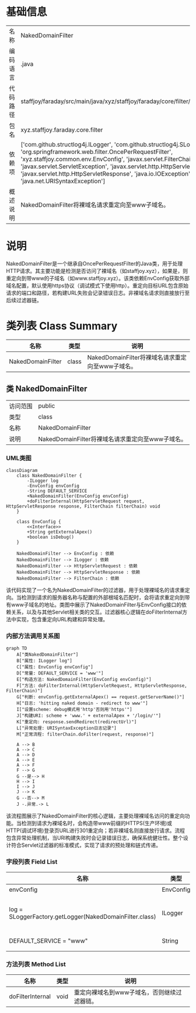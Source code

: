 # 基础信息

|      |      |
|------|------|
| 名称 | NakedDomainFilter |
| 编码语言 | .java |
| 代码路径 | staffjoy/faraday/src/main/java/xyz/staffjoy/faraday/core/filter/NakedDomainFilter.java |
| 包名 | xyz.staffjoy.faraday.core.filter |
| 依赖项 | ['com.github.structlog4j.ILogger', 'com.github.structlog4j.SLoggerFactory', 'org.springframework.web.filter.OncePerRequestFilter', 'xyz.staffjoy.common.env.EnvConfig', 'javax.servlet.FilterChain', 'javax.servlet.ServletException', 'javax.servlet.http.HttpServletRequest', 'javax.servlet.http.HttpServletResponse', 'java.io.IOException', 'java.net.URI', 'java.net.URISyntaxException'] |
| 概述说明 | NakedDomainFilter将裸域名请求重定向至www子域名。 |

# 说明

NakedDomainFilter是一个继承自OncePerRequestFilter的Java类，用于处理HTTP请求。其主要功能是检测是否访问了裸域名（如staffjoy.xyz），如果是，则重定向到带www的子域名（如www.staffjoy.xyz）。该类依赖EnvConfig获取外部域名配置，默认使用https协议（调试模式下使用http）。重定向目标URL包含原始请求的端口和路径，若构建URL失败会记录错误日志。非裸域名请求则直接放行至后续过滤器链。

# 类列表 Class Summary

| 名称   | 类型  | 说明 |
|-------|------|-------------|
| NakedDomainFilter | class | NakedDomainFilter将裸域名请求重定向至www子域名。 |



## 类 NakedDomainFilter

|      |      |
|------|------|
| 访问范围 | public |
| 类型 | class |
| 名称 | NakedDomainFilter |
| 说明 | NakedDomainFilter将裸域名请求重定向至www子域名。 |


### UML类图

```mermaid
classDiagram
    class NakedDomainFilter {
        -ILogger log
        -EnvConfig envConfig
        -String DEFAULT_SERVICE
        +NakedDomainFilter(EnvConfig envConfig)
        +doFilterInternal(HttpServletRequest request, HttpServletResponse response, FilterChain filterChain) void
    }

    class EnvConfig {
        <<Interface>>
        +String getExternalApex()
        +boolean isDebug()
    }

    NakedDomainFilter --> EnvConfig : 依赖
    NakedDomainFilter --> ILogger : 依赖
    NakedDomainFilter --> HttpServletRequest : 依赖
    NakedDomainFilter --> HttpServletResponse : 依赖
    NakedDomainFilter --> FilterChain : 依赖
```

该代码实现了一个名为NakedDomainFilter的过滤器，用于处理裸域名的请求重定向。当检测到请求的服务器名称与配置的外部根域名匹配时，会将请求重定向到带有www子域名的地址。类图中展示了NakedDomainFilter与EnvConfig接口的依赖关系，以及与其他Servlet相关类的交互。过滤器核心逻辑在doFilterInternal方法中实现，包含重定向URL构建和异常处理。


### 内部方法调用关系图

```mermaid
graph TD
    A["类NakedDomainFilter"]
    B["属性: ILogger log"]
    C["属性: EnvConfig envConfig"]
    D["常量: DEFAULT_SERVICE = 'www'"]
    E["构造方法: NakedDomainFilter(EnvConfig envConfig)"]
    F["方法: doFilterInternal(HttpServletRequest, HttpServletResponse, FilterChain)"]
    G["判断: envConfig.getExternalApex() == request.getServerName()"]
    H["日志: 'hitting naked domain - redirect to www'"]
    I["设置scheme: debug模式用'http'否则用'https'"]
    J["构建URI: scheme + 'www.' + externalApex + '/login/'"]
    K["重定向: response.sendRedirect(redirectUrl)"]
    L["异常处理: URISyntaxException日志记录"]
    M["正常流程: filterChain.doFilter(request, response)"]

    A --> B
    A --> C
    A --> D
    A --> E
    A --> F
    F --> G
    G --是--> H
    H --> I
    I --> J
    J --> K
    G --否--> M
    J -.异常.-> L
```

该流程图展示了NakedDomainFilter的核心逻辑，主要处理裸域名访问的重定向功能。当检测到请求为裸域名时，会构造带www前缀的HTTPS(生产环境)或HTTP(调试环境)登录页URL进行301重定向；若非裸域名则直接放行请求。流程包含异常处理机制，当URI构建失败时会记录错误日志，确保系统健壮性。整个设计符合Servlet过滤器的标准模式，实现了请求的预处理和链式传递。

### 字段列表 Field List

| 名称  | 类型  | 说明 |
|-------|-------|------|
| envConfig | EnvConfig | 私有环境配置对象 |
| log = SLoggerFactory.getLogger(NakedDomainFilter.class) | ILogger | 私有日志记录器，用于NakedDomainFilter类。 |
| DEFAULT_SERVICE = "www" | String | 默认服务设为"www"。 |

### 方法列表 Method List

| 名称  | 类型  | 说明 |
|-------|-------|------|
| doFilterInternal | void | 重定向裸域名到www子域名，否则继续过滤器链。 |




